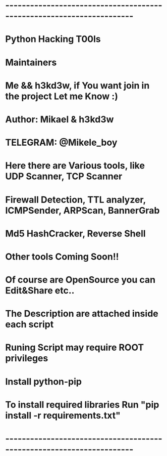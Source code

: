 # ---------------------------------------------------------------------
# Python Hacking T00ls 
#
# Maintainers
# Me && h3kd3w, if You want join in the project Let me Know :)
#
# Author: Mikael & h3kd3w
# TELEGRAM: @Mikele_boy
#
# Here there are Various tools, like UDP Scanner, TCP Scanner
# Firewall Detection, TTL analyzer, ICMPSender, ARPScan, BannerGrab
# Md5 HashCracker, Reverse Shell
# 
# Other tools Coming Soon!!
# Of course are OpenSource you can Edit&Share etc..
#
# The Description are attached inside each script
# Runing Script may require ROOT privileges
#
# Install python-pip
# To install required libraries Run "pip install -r requirements.txt"
# ---------------------------------------------------------------------
